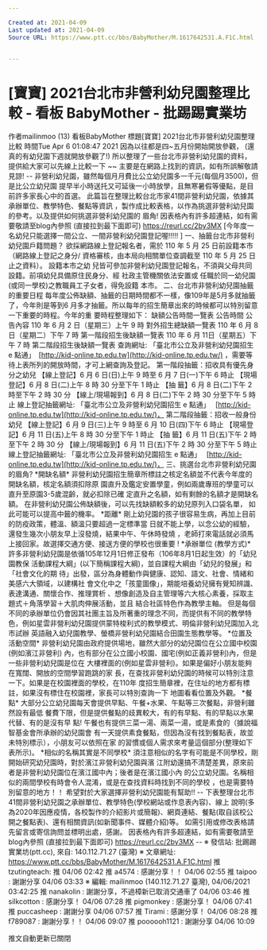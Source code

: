 ```yaml
---

Created at: 2021-04-09
Last updated at: 2021-04-09
Source URL: https://www.ptt.cc/bbs/BabyMother/M.1617642531.A.F1C.html


---
```


# [寶寶] 2021台北市非營利幼兒園整理比較 - 看板 BabyMother - 批踢踢實業坊


作者mailinmoo (13)
看板BabyMother
標題\[寶寶\] 2021台北市非營利幼兒園整理比較
時間Tue Apr 6 01:08:47 2021
因為以往都是四~五月份開始開放參觀， (還真的有幼兒園下週就開放參觀了!) 所以整理了一些台北市非營利幼兒園的資料， 提供給大家可以先線上比較一下 ~~ 主要是在網路上找到的資訊，如有所誤解敬請見諒! -- 非營利幼兒園，雖然每個月月費比公立幼兒園多一千元(每個月3500)，但是比公立幼兒園 提早半小時送托又可延後一小時放學，且無寒暑假等優點，是目前許多家長心中的首選。 此篇旨在整理比較台北市家41間非營利幼兒園，依據其承辦單位、教學特色、餐點等資訊 ，製作成比較表格，以作為挑選非營利幼兒園的參考。以及提供如何挑選非營利幼兒園的 眉角! 因表格內有許多超連結，如有需要敬請至blog內參照 (直接拉到最下面即可) <https://reurl.cc/2by3MX> \[今年度一名幼兒只能選擇一間公立、一間非營利幼兒園登記喔!!!!! \] 一、抽籤台北市非營利幼兒園戶籍問題？ 欲採網路線上登記報名者，需於 110 年 5 月 25 日前設籍本市 （網路線上登記之身分/ 資格審核，由本局向相關單位查調截至 110 年 5 月 25 日止之資料）。 設籍本市之幼 兒皆可參加非營利幼兒園登記報名，不須與父母共同設籍。前項幼兒具備原住民身分、經 社政主管機關依法安置或 任職於同一幼兒園(或同一學校)之教職員工子女者，得免設籍 本市。 二、台北市非營利幼兒園抽籤的重要日程 每年度公佈缺額、抽籤的日期時間都不一樣，像109年是5月多就抽籤了，今年則是等到6 月多才抽籤。所以每年的招生簡章出來的時候都可以特別留意一下重要的時程。今年的重 要時程整理如下： 缺額公告時間一覽表 公告時間 公告內容 110 年 6 月 2 日（星期三）上午 9 時 對外招生總缺額一覽表 110 年 6 月 8 日（星期二）下午 7 時 第一階段招生後缺額一覽表 110 年 6 月 11日（星期五）下午 7 時 第二階段招生後缺額一覽表 查詢網址: 「臺北市公立及非營利幼兒園招生 e 點通」　[http://kid-online.tp.edu.tw](http://kid-online.tp.edu.tw/) ，需要等待上表所列的開放時間，才可上網查詢及登記。 第一階段抽籤：招收具有優先身分之幼兒 【線上登記】6 月 6 日(日)上午 9 時至 6 月 7 日(一)下午 6 時止 【現場登記】6 月 8 日(二)上午 8 時 30 分至下午 1 時止 【抽 籤】6 月 8 日(二)下午 2 時至下午 2 時 30 分 【線上/現場報到】6 月 8 日(二)下午 2 時 30 分至下午 5 時止 線上登記抽籤網址: 「臺北市公立及非營利幼兒園招生 e 點通」　 [http://kid-online.tp.edu.tw](http://kid-online.tp.edu.tw/)， 第二階段抽籤：招收一般身份幼兒 【線上登記】6 月 9 日(三)上午 9 時至 6 月 10 日(四)下午 6 時止 【現場登記】6 月 11 日(五)上午 8 時 30 分至下午 1 時止 【抽 籤】6 月 11 日(五)下午 2 時至下午 2 時 30 分 【線上/現場報到】6 月 11 日(五)下午 2 時 30 分至下午 5 時止 線上登記抽籤網址: 「臺北市公立及非營利幼兒園招生 e 點通」　 [http://kid-online.tp.edu.tw](http://kid-online.tp.edu.tw/)， 三、挑選台北市非營利幼兒園的眉角? \*開缺名額\* 非營利幼兒園招生簡章所標註之核定名額並不代表今年度的開缺名額，核定名額須扣除原 園直升及鑑定安置學童，例如兩歲專班的學童可以直升至原園3-5歲混齡，就必扣除已確 定直升之名額，如有剩餘的名額才是開缺名額。 在非營利幼兒園公佈缺額後，可以先找缺額較多的幼兒原列入口袋名單， 如此可能可以提高中籤的機率。 \*距離\* 剛上幼兒園的孩子很容易生病，再加上目前的防疫政策，體溫、額溫只要超過一定標準當 日就不能上學，以念公幼的經驗，還發生幾次小朋友早上沒發燒，結果中午、午休時發燒 ，老師打來電話就必須馬上接回家。故選擇交通方便、接送方便的學校也很重要 ! \*承辦單位 (教學方式)\* 許多非營利幼兒園是依循105年12月1日修正發布（106年8月1日起生效）的「幼兒園教保 活動課程大綱」(以下簡稱課程大綱)，並自課程大綱由「幼兒的發展」和「社會文化的期 待」出發，區分為身體動作與健康、認知、語文、社會、情緒和美感六大領域，以建構社 會文化中之「孩童圖像」，期能培養幼兒擁有覺知辨識、表達溝通、關懷合作、推理賞析 、想像創造及自主管理等六大核心素養，採取主題式＋角落學習＋大肌肉伸展活動，並且 結合社區特色作為教學主軸。 但是每個不同的承辦單位仍會因其社團主旨及所著重的理念不同，而提供有不同的教學特 色，例如星雲非營利幼兒園提供蒙特梭利式的教學模式、明倫非營利幼兒園加入北市試辦 英語融入幼兒園教學、螢橋非營利幼兒園結合田園生態教學等。 \*位置及活動空間\* 非營利幼兒園由政府提供場地，雖然大部分的幼兒園位在公立國中校園(例如濱江非營利) 內，也有部分在公立國小校園、國宅(例如正義非營利)內，但是一些非營利幼兒園是位在 大樓裡面的(例如星雲非營利)。如果是偏好小朋友能夠在寬闊、開放的空間學習跑跳的家 長，在查找非營利幼兒園的時候可以特別注意一下。如果是在校園裡面的學校，在110年 度招生簡章裡，在住址的地方都有標註，如果沒有標住在校園裡，家長可以特別查詢一下 地圖看看位置及外觀。 \*餐點\* 大部分公立幼兒園每天會提供早點、午餐+水果、午點等三次餐點，非營利雖然設有最低 餐費下限，但是提供餐點的歧異較大，有的有早點、有的早點以水果代替、有的是沒有早 點! 午餐也有提供三菜一湯、兩菜一湯，或是素食的（據說福智基金會所承辦的幼兒園會 有一天提供素食餐點，但因為沒有找到餐點表，故並未特別標示），小朋友可以依照在家 的習慣或個人需求來考量這個部分(整理如下表所示)。 \*相似的名稱其實是不同學校\* 須注意相似的名字有可能是不同學校，剛開始研究幼兒園時，對於濱江非營利幼兒園與濱 江附幼還搞不清楚差異，原來前者是非營利幼兒園位在濱江國中內；後者是在濱江國小內 的公立幼兒園。名稱相似的兩間學校有時會令人混淆，或是在查找資料時找到不同的學校 ，也是需要特別留意的地方！！ 希望對於大家選擇非營利幼兒園能有幫助!! -- 下表整理台北市41間非營利幼兒園之承辦單位、教學特色(學校網站或作息表內容)、線上 說明(多為2020年因應疫情，各校製作的介紹影片或簡報)、網頁連結、餐點(取自該校公 開之餐點表)、還有相關資訊(如新聞事件、媒體介紹)等。 如需引用或修改表格請先留言或寄信詢問並標明出處，感謝。 因表格內有許多超連結，如有需要敬請至blog內參照 (直接拉到最下面即可) <https://reurl.cc/2by3MX> -- ※ 發信站: 批踢踢實業坊(ptt.cc), 來自: 140.112.71.27 (臺灣) ※ 文章網址: <https://www.ptt.cc/bbs/BabyMother/M.1617642531.A.F1C.html>
推 tzutingteach: 推 04/06 02:42
推 a4574 : 感謝分享！！ 04/06 02:55
推 taipoo : 謝謝分享 04/06 03:33
※ 編輯: mailinmoo (140.112.71.27 臺灣), 04/06/2021 03:42:25
推 nanakolin : 謝謝分享，不過樟新已取消交通車了 04/06 03:46
推 silkcotton : 感謝分享！ 04/06 07:28
推 pigmonkey : 感謝分享！ 04/06 07:41
推 puccasheep : 謝謝分享 04/06 07:57
推 Tirami : 感謝分享！ 04/06 08:28
推 f789087 : 謝謝分享！！ 04/06 09:07
推 poooooh1121 : 謝謝分享 04/06 10:09

推文自動更新已關閉

